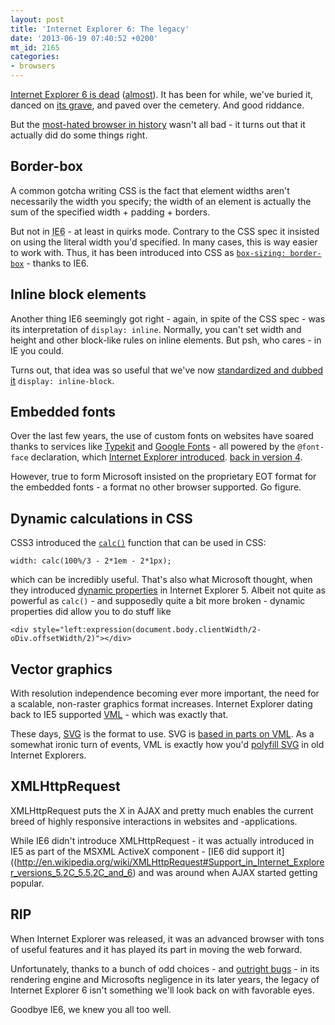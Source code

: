 ```yaml
---
layout: post
title: 'Internet Explorer 6: The legacy'
date: '2013-06-19 07:40:52 +0200'
mt_id: 2165
categories:
- browsers
---
```

[Internet Explorer 6 is dead](http://www.netmagazine.com/news/ie6-declared-dead-usa-121668) ([almost](http://www.ie6countdown.com/)). It has been for while, we've buried it, danced on [its grave](http://www.ie6death.com/), and paved over the cemetery. And good riddance.

But the [most-hated browser in history](http://www.ironpaper.com/current/2012/01/web-designers-most-hated-browser-is-almost-a-thing-of-the-past/#.UcFb-PbXgt0) wasn't all bad - it turns out that it actually did do some things right.

<!--more-->

## Border-box

A common gotcha writing CSS is the fact that element widths aren't necessarily the width you specify; the width of an element is actually the sum of the specified width + padding + borders.

But not in <abbr title="Internet Explorer 6">IE6</abbr> - at least in quirks mode. Contrary to the CSS spec it insisted on using the literal width you'd specified. In many cases, this is way easier to work with. Thus, it has been introduced into CSS as [`box-sizing: border-box`](https://developer.mozilla.org/en-US/docs/Web/CSS/box-sizing) - thanks to IE6.


## Inline block elements

Another thing IE6 seemingly got right - again, in spite of the CSS spec - was its interpretation of `display: inline`. Normally, you can't set width and height and other block-like rules on inline elements. But psh, who cares - in IE you could.

Turns out, that idea was so useful that we've now [standardized and dubbed it](http://www.w3.org/wiki/CSS/Properties/display) `display: inline-block`.


## Embedded fonts

Over the last few years, the use of custom fonts on websites have soared thanks to services like [Typekit](https://typekit.com/) and [Google Fonts](http://www.google.com/fonts/) - all powered by the `@font-face` declaration, which [Internet Explorer introduced](http://www.standardista.com/css3/font-face-browser-support/). [back in version 4](http://www.zeldman.com/2009/05/23/web-fonts-now-how-were-doing-with-that/).

However, true to form Microsoft insisted on the proprietary EOT format for the embedded fonts - a format no other browser supported. Go figure.


## Dynamic calculations in CSS

CSS3 introduced the [`calc()`](http://www.w3.org/TR/css3-values/#calc) function that can be used in CSS:

    width: calc(100%/3 - 2*1em - 2*1px);

which can be incredibly useful. That's also what Microsoft thought, when they introduced [dynamic properties](http://msdn.microsoft.com/en-us/library/ms537634%28v%3Dvs.85%29.aspx) in Internet Explorer 5. Albeit not quite as powerful as `calc()` - and supposedly quite a bit more broken - dynamic properties did allow you to do stuff like

    <div style="left:expression(document.body.clientWidth/2-oDiv.offsetWidth/2)"></div>


## Vector graphics

With resolution independence becoming ever more important, the need for a scalable, non-raster graphics format increases. Internet Explorer dating back to IE5 supported [VML](http://en.wikipedia.org/wiki/Vector_Markup_Language) - which was exactly that.

These days, [SVG](http://www.w3.org/TR/SVG11/) is the format to use. SVG is [based in parts on VML](http://en.wikipedia.org/wiki/Scalable_Vector_Graphics#Overview). As a somewhat ironic turn of events, VML is exactly how you'd [polyfill SVG](http://code.google.com/p/svgweb/) in old Internet Explorers.


## XMLHttpRequest

XMLHttpRequest puts the X in AJAX and pretty much enables the current breed of highly responsive interactions in websites and -applications. 

While IE6 didn't introduce XMLHttpRequest - it was actually introduced in IE5 as part of the MSXML ActiveX component - [IE6 did support it]((http://en.wikipedia.org/wiki/XMLHttpRequest#Support_in_Internet_Explorer_versions_5.2C_5.5.2C_and_6) and was around when AJAX started getting popular.


## RIP

When Internet Explorer was released, it was an advanced browser with tons of useful features and it has played its part in moving the web forward.

Unfortunately, thanks to a bunch of odd choices - and [outright bugs](http://css-tricks.com/ie-css-bugs-thatll-get-you-every-time/) - in its rendering engine and Microsofts negligence in its later years, the legacy of Internet Explorer 6 isn't something we'll look back on with favorable eyes.

Goodbye IE6, we knew you all too well.
